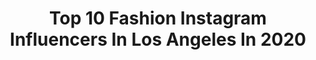 ---
title: Top 10 Fashion Instagram Influencers In Los Angeles In 2020
description: >-
  Find top fashion Instagram influencers in Los Angeles in 2020. Most popular hashtags: #fashion #losangeles #model #style.
platform: Instagram
hits: 1166
text_top: Identify the most popular Instagram profiles on inBeat.
text_bottom: Our platform aggregates 1166 Instagram influencers like this in Los Angeles, United States for you to contact.
profiles:
  - username: "lisslobos"
    fullname: >-
      Lissette 🇲🇽
    bio: >-
      ✈️ Commercial/Instrument rated Pilot 📍Los Angeles-San Diego
    location: "United States"
    followers: 28931
    engagement: 947
    commentsToLikes: 0.026554
    id: ck137zt27dtf70i195jn1qrkf
    verified: false
    hashtags: "#sandiego, #canon, #playa, #pilots"
  - username: "lenoxknightofficial"
    fullname: >-
      Lenox Knight
    bio: >-
      ⭐️ Los Angeles, CA 🎭 SAG-AFTRA Actor 🎶 Singer 💃 Dancer 🎤 Host Agent @ctatheatrical Manager @angela_durden Personal @lenoxknightlife
    location: "United States"
    followers: 45381
    engagement: 462
    commentsToLikes: 0.031242
    id: ck5zn0a0knj7u0i14nxgwmuoj
    verified: false
    hashtags: "#fall, #halloween, #fashion, #losangeles"
  - username: "emyreyes"
    fullname: >-
      E M Y  R  E Y E S 🇩🇴
    bio: >-
      Work hard & be kind. 🦋
    location: "United States"
    followers: 28280
    engagement: 445
    commentsToLikes: 0.102679
    id: ck0tzqnzdr7r00i19cyunjzit
    verified: false
    hashtags: "#collabs, #outfits, #photography, #blogger"
  - username: "brendahuertaa_"
    fullname: >-
      Brenda Huerta
    bio: >-
      💖 @bodiesbybrenda 📍LA | Chicago 👻Snapchat | brenda8299 💌DM or Email for collabs 🎥Youtube Channel👇🏼
    location: "United States"
    followers: 4286
    engagement: 756
    commentsToLikes: 0.184693
    id: ck5qb3gw2jmol0i11zdvt6kak
    verified: false
    hashtags: "#stylegram, #lookbook, #cute, #sections"
  - username: "shotbyana"
    fullname: >-
      LA Photographer | Ana Ochoa 📷
    bio: >-
      Fashion, Lifestyle & Brand Photographer📸 Social Media Manager 👑 Monthly Content Creation & Website Design ✨ www.glowyour.com 💕
    location: "United States"
    followers: 89937
    engagement: 66
    commentsToLikes: 0.053701
    id: ck1349cs9vctt0i1949cex247
    verified: false
    hashtags: "#blacklivesmatter, #vitiligobeauty, #lamodel, #portrait"
  - username: "theohypefilms"
    fullname: >-
      Theo Hype™
    bio: >-
      Director // DOP 🎥 #losangeles 🌴 #iconic #prolific #vision
    location: "United States"
    followers: 12906
    engagement: 298
    commentsToLikes: 0.030948
    id: ck0vzy2grbg1y0i19j570byew
    verified: false
    hashtags: "#cinematography, #lafw, #alexamini, #joshuatree"
  - username: "amberlijahn"
    fullname: >-
      Λ . JΛHN
    bio: >-
      ———————————— God is good خلق بنفسك 𝟲 ᴡᴇᴇᴋ ʙᴏᴏᴛʏ ɢᴜɪᴅᴇ Arbonne Area Manager
    location: "United States"
    followers: 14655
    engagement: 314
    commentsToLikes: 0.110387
    id: ck9hbjaxth2zd0j7863barltq
    verified: false
    hashtags: "#fit, #follow, #clothing, #influencer"
  - username: "samanthacaudle9"
    fullname: >-
      DANCER CHOREOGRAPHER YOUTUBER
    bio: >-
      J Balvin, Wiz Kid, Jason Derulo, Pia Mia, Eric Bellinger, Sage the Gemini, Kalin White BOOKINGS: samanthacaudle9@gmail.com NEW FREE DANCE TUTORIAL 🔥⬇️
    location: "United States"
    followers: 102069
    engagement: 239
    commentsToLikes: 0.017348
    id: ck55ms7kz4nhm0i11nthkqf2s
    verified: false
    hashtags: "#hiphop, #style, #la, #dancing"
  - username: "vc_makeupartist"
    fullname: >-
      VALENTINA COSTA 𝗛𝗔𝗜𝗥 & 𝗠𝗔𝗞𝗘𝗨𝗣
    bio: >-
      𝗖𝗼𝗺𝗺𝗲𝗿𝗰𝗶𝗮𝗹.𝗧𝗩.𝗙𝗶𝗹𝗺.𝗖𝗼𝗿𝗽𝗼𝗿𝗮𝘁𝗲.𝗘𝗱𝗶𝘁𝗼𝗿𝗶𝗮𝗹.𝗥𝗲𝗱𝗖𝗮𝗿𝗽𝗲𝘁 Miami LA NYC Orlando I.A.T.S.E. 798 Licensed @WWE @FullSail Bookings + Brand Partnerships ⤵️
    location: "United States"
    followers: 8006
    engagement: 496
    commentsToLikes: 0.031218
    id: ck15u9r4qm4a50i19kwtf1pp7
    verified: false
    hashtags: "#celebritymakeupartist, #makeupartistworldwide, #redcarpet, #fashion"
  - username: "surfwaveaton"
    fullname: >-
      surfwav.eatn
    bio: >-
      the waviest creature 3K🏄🏽‍♂️🌊
    location: "United States"
    followers: 3589
    engagement: 1042
    commentsToLikes: 0.085182
    id: ck6tkmidy4zzi0j71hc1eiyiy
    verified: false
    hashtags: "#dankmemes, #corona, #fashion, #losangeles"
---